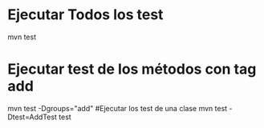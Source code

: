 # Ejecutar Todos los test
mvn test
# Ejecutar test de los métodos con tag add
mvn test -Dgroups="add"
#Ejecutar los test de una clase
mvn test -Dtest=AddTest test